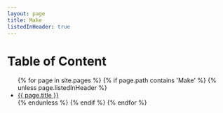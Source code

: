 ```yaml
---
layout: page
title: Make
listedInHeader: true
---
```


# Table of Content



<ul>
{% for page in site.pages %}
    {% if page.path contains 'Make' %}
        <!-- not include self -->
        {% unless page.listedInHeader %}  
            <li>
                <a href="{{ page.url }}">{{ page.title }}</a>
            </li>
        {% endunless %}
    {% endif %}
{% endfor %}
</ul>